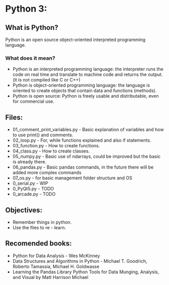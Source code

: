 # Python 3:

## What is Python?
Python is an open source object-oriented interpreted programming language.
### What does it mean?
- Python is an interpreted programming language: the interpreter runs the code on real time and translate to machine code and returns the output. (it is not compiled like C or C++)
- Python is object-oriented programming language: the language is oriented to create objects that contain data and functions (methods).
- Python is open source: Python is freely usable and distributable, even for commercial use.

## Files:
- 01_comment_print_variables.py - Basic explanation of variables and how to use print() and comments.
- 02_loop.py - For, while functions explained and also if statements.
- 03_function.py - How to create functions.
- 04_class.py - How to create classes.
- 05_numpy.py - Basic use of ndarrays, could be improved but the basic is already there.
- 06_pandas.py - Basic pandas commands, in the future there will be added more complex commands
- 07_os.py - for basic management folder structure and OS
- 0_serial.py - WIP
- 0_PyQt5.py - TODO
- 0_arcade.py - TODO

## Objectives:
- Remember things in python.
- Use the files to re - learn.

## Recomended books:
- Python for Data Analysis - Wes McKinney
- Data Structures and Algorithms in Python - Michael T. Goodrich, Roberto Tamassia, Michael H. Goldwasse
- Learning the Pandas Library Python Tools for Data Munging, Analysis, and Visual by Matt Harrison Michael 
